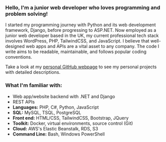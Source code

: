### Hello, I'm a junior web developer who loves programming and problem solving!
I started my programming journey with Python and its web development framework, Django, before progressing to ASP.NET. Now employed as a junior web developer based in the UK, my current professional tech stack involves WordPress, PHP, TailwindCSS, and JavaScript. I believe that well-designed web apps and APIs are a vital asset to any company. The code I write aims to be readable, maintainable, and follows popular coding conventions.

Take a look at my [personal GitHub webpage](https://kristenm4.github.io/) to see my personal projects with detailed descriptions.

### What I'm familiar with:
* Web app/website backend with .NET and Django
* REST APIs
* __Languages:__ PHP, C#, Python, JavaScript
* __SQL:__ MySQL, TSQL, PostgreSQL
* __Front end:__ HTML/CSS, TailwindCSS, Bootstrap, JQuery
* __Toolkit:__ Docker, virtual environments, source control (Git)
* __Cloud:__ AWS's Elastic Beanstalk, RDS, S3
* __Command Line:__ Bash, Windows PowerShell


<!--
**KristenM4/KristenM4** is a ✨ _special_ ✨ repository because its `README.md` (this file) appears on your GitHub profile.

Here are some ideas to get you started:

- 🔭 I’m currently working on ...
- 🌱 I’m currently learning ...
- 👯 I’m looking to collaborate on ...
- 🤔 I’m looking for help with ...
- 💬 Ask me about ...
- 📫 How to reach me: ...
- 😄 Pronouns: ...
- ⚡ Fun fact: ...
-->
